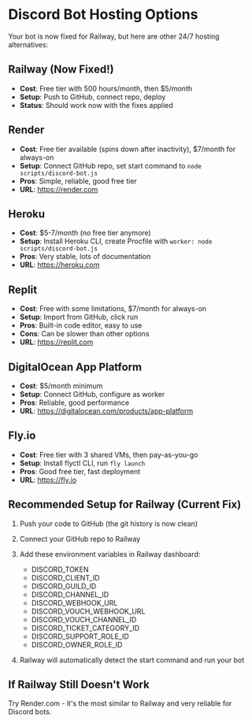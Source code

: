 # Discord Bot Hosting Options

Your bot is now fixed for Railway, but here are other 24/7 hosting alternatives:

## Railway (Now Fixed!)
- **Cost**: Free tier with 500 hours/month, then $5/month
- **Setup**: Push to GitHub, connect repo, deploy
- **Status**: Should work now with the fixes applied

## Render
- **Cost**: Free tier available (spins down after inactivity), $7/month for always-on
- **Setup**: Connect GitHub repo, set start command to `node scripts/discord-bot.js`
- **Pros**: Simple, reliable, good free tier
- **URL**: https://render.com

## Heroku
- **Cost**: $5-7/month (no free tier anymore)
- **Setup**: Install Heroku CLI, create Procfile with `worker: node scripts/discord-bot.js`
- **Pros**: Very stable, lots of documentation
- **URL**: https://heroku.com

## Replit
- **Cost**: Free with some limitations, $7/month for always-on
- **Setup**: Import from GitHub, click run
- **Pros**: Built-in code editor, easy to use
- **Cons**: Can be slower than other options
- **URL**: https://replit.com

## DigitalOcean App Platform
- **Cost**: $5/month minimum
- **Setup**: Connect GitHub, configure as worker
- **Pros**: Reliable, good performance
- **URL**: https://digitalocean.com/products/app-platform

## Fly.io
- **Cost**: Free tier with 3 shared VMs, then pay-as-you-go
- **Setup**: Install flyctl CLI, run `fly launch`
- **Pros**: Good free tier, fast deployment
- **URL**: https://fly.io

## Recommended Setup for Railway (Current Fix)

1. Push your code to GitHub (the git history is now clean)
2. Connect your GitHub repo to Railway
3. Add these environment variables in Railway dashboard:
   - DISCORD_TOKEN
   - DISCORD_CLIENT_ID
   - DISCORD_GUILD_ID
   - DISCORD_CHANNEL_ID
   - DISCORD_WEBHOOK_URL
   - DISCORD_VOUCH_WEBHOOK_URL
   - DISCORD_VOUCH_CHANNEL_ID
   - DISCORD_TICKET_CATEGORY_ID
   - DISCORD_SUPPORT_ROLE_ID
   - DISCORD_OWNER_ROLE_ID

4. Railway will automatically detect the start command and run your bot

## If Railway Still Doesn't Work

Try Render.com - it's the most similar to Railway and very reliable for Discord bots.
